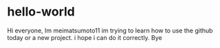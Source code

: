 # hello-world
Hi everyone,
Im meimatsumoto11
im trying to learn how to use the github today or a new project.
i hope i can do it correctly. 
Bye
